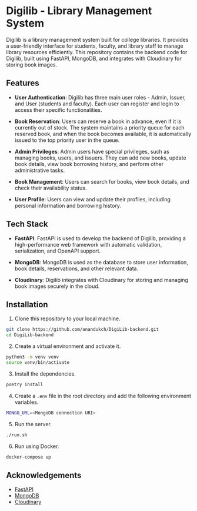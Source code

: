 # Digilib - Library Management System

Digilib is a library management system built for college libraries. It provides a user-friendly interface for students, faculty, and library staff to manage library resources efficiently. This repository contains the backend code for Digilib, built using FastAPI, MongoDB, and integrates with Cloudinary for storing book images.

## Features

- **User Authentication**: Digilib has three main user roles - Admin, Issuer, and User (students and faculty). Each user can register and login to access their specific functionalities.

- **Book Reservation**: Users can reserve a book in advance, even if it is currently out of stock. The system maintains a priority queue for each reserved book, and when the book becomes available, it is automatically issued to the top priority user in the queue.

- **Admin Privileges**: Admin users have special privileges, such as managing books, users, and issuers. They can add new books, update book details, view book borrowing history, and perform other administrative tasks.

- **Book Management**: Users can search for books, view book details, and check their availability status.

- **User Profile**: Users can view and update their profiles, including personal information and borrowing history.

## Tech Stack

- **FastAPI**: FastAPI is used to develop the backend of Digilib, providing a high-performance web framework with automatic validation, serialization, and OpenAPI support.

- **MongoDB**: MongoDB is used as the database to store user information, book details, reservations, and other relevant data.

- **Cloudinary**: Digilib integrates with Cloudinary for storing and managing book images securely in the cloud.

## Installation

1. Clone this repository to your local machine.

```bash
git clone https://github.com/anandukch/DigiLib-backend.git
cd DigiLib-backend
```

2. Create a virtual environment and activate it.

```bash
python3 -m venv venv
source venv/bin/activate
```

3. Install the dependencies.

```bash
poetry install
```


4. Create a `.env` file in the root directory and add the following environment variables.

```bash
MONGO_URL=<MongoDB connection URI>
```

5. Run the server.

```bash
./run.sh
```

6. Run using Docker.

```bash
docker-compose up
```


## Acknowledgements

- [FastAPI](https://fastapi.tiangolo.com/)
- [MongoDB](https://www.mongodb.com/)
- [Cloudinary](https://cloudinary.com/)





